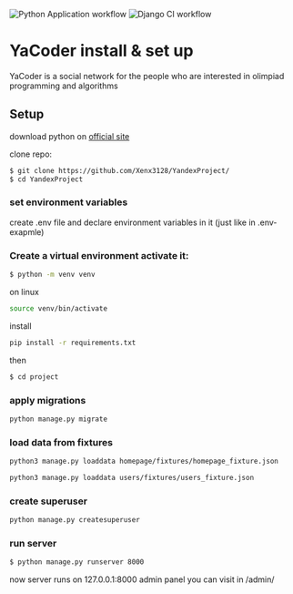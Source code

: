 ![Python Application workflow](https://github.com/Xenx3128/YandexProject/actions/workflows/python-app.yml/badge.svg)
![Django CI workflow](https://github.com/Xenx3128/YandexProject/actions/workflows/django.yml/badge.svg)

# YaCoder install & set up
YaCoder is a social network for the people who are interested in olimpiad programming and algorithms

## Setup
download python on [official site](https://www.python.org/)

clone repo:

```sh
$ git clone https://github.com/Xenx3128/YandexProject/
$ cd YandexProject
```

### set environment variables
create .env file and declare environment variables in it (just like in .env-exapmle)



### Create a virtual environment activate it:
```sh
$ python -m venv venv
```
on linux
```sh
source venv/bin/activate
```
install 
```sh
pip install -r requirements.txt
```
then 
```sh
$ cd project
```

### apply migrations
```sh
python manage.py migrate
```
### load data from fixtures
```sh
python3 manage.py loaddata homepage/fixtures/homepage_fixture.json
```
```sh
python3 manage.py loaddata users/fixtures/users_fixture.json
```

### create superuser
```sh
python manage.py createsuperuser
```

### run server
```sh
$ python manage.py runserver 8000
```
now server runs on 127.0.0.1:8000
admin panel you can visit in /admin/